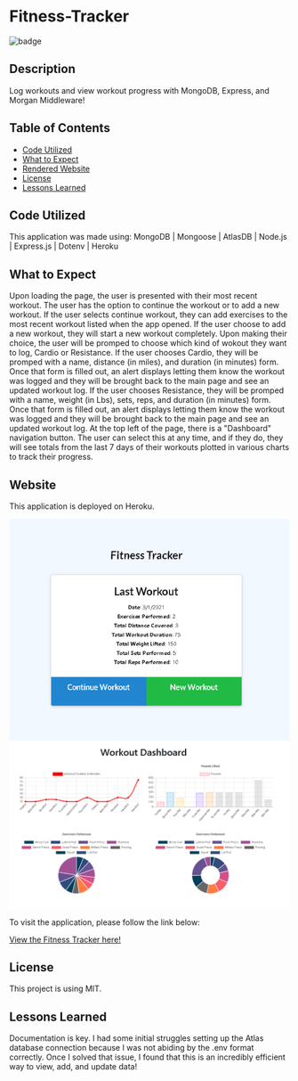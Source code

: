 # Fitness-Tracker

![badge](https://img.shields.io/static/v1?label=license&message=MIT&color=blue)

## Description

Log workouts and view workout progress with MongoDB, Express, and Morgan Middleware!

## Table of Contents
- [Code Utilized](#code-utilized:)
- [What to Expect](#what-to-expect:)
- [Rendered Website](#rendered-website:)
- [License](#license:)
- [Lessons Learned](#lessons-learned:)

## Code Utilized

This application was made using:
MongoDB | Mongoose | AtlasDB | Node.js | Express.js | Dotenv | Heroku

## What to Expect

Upon loading the page, the user is presented with their most recent workout. The user has the option to continue the workout or to add a new workout. If the user selects continue workout, they can add exercises to the most recent workout listed when the app opened. If the user choose to add a new workout, they will start a new workout completely.
Upon making their choice, the user will be promped to choose which kind of wokout they want to log, Cardio or Resistance.
If the user chooses Cardio, they will be promped with a name, distance (in miles), and duration (in minutes) form. Once that form is filled out, an alert displays letting them know the workout was logged and they will be brought back to the main page and see an updated workout log.
If the user chooses Resistance, they will be promped with a name, weight (in Lbs), sets, reps, and duration (in minutes) form. Once that form is filled out, an alert displays letting them know the workout was logged and they will be brought back to the main page and see an updated workout log.
At the top left of the page, there is a "Dashboard" navigation button. The user can select this at any time, and if they do, they will see totals from the last 7 days of their workouts plotted in various charts to track their progress.

## Website

This application is deployed on Heroku.

<img src="public\assets\img\homepage.png" alt="Rendered Home Page">

<img src="public\assets\img\totals.png" alt="Rendered Totals Charts">

To visit the application, please follow the link below:

<a href="https://russells-fitness-tracker.herokuapp.com/" target="_blank">View the Fitness Tracker here!</a>

## License

This project is using MIT.

## Lessons Learned

Documentation is key. I had some initial struggles setting up the Atlas database connection because I was not abiding by the .env format correctly. Once I solved that issue, I found that this is an incredibly efficient way to view, add, and update data!